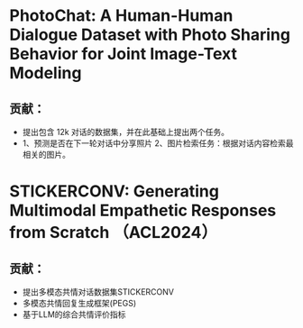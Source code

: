# PhotoChat: A Human-Human Dialogue Dataset with Photo Sharing Behavior for Joint Image-Text Modeling
## 贡献：
  * 提出包含 12k 对话的数据集，并在此基础上提出两个任务。
  * 1、预测是否在下一轮对话中分享照片 2、图片检索任务：根据对话内容检索最相关的图片。
# STICKERCONV: Generating Multimodal Empathetic Responses from Scratch （ACL2024）
## 贡献：
 * 提出多模态共情对话数据集STICKERCONV
 * 多模态共情回复生成框架(PEGS)
 * 基于LLM的综合共情评价指标
   
 
